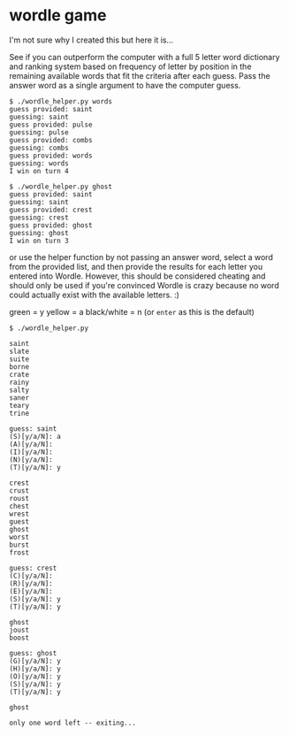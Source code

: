 # wordle game

I'm not sure why I created this but here it is... 

See if you can outperform the computer with a full 5 letter word dictionary and ranking system based on frequency of letter by position in the remaining available words that fit the criteria after each guess. Pass the answer word as a single argument to have the computer guess.

```
$ ./wordle_helper.py words
guess provided: saint
guessing: saint
guess provided: pulse
guessing: pulse
guess provided: combs
guessing: combs
guess provided: words
guessing: words
I win on turn 4

$ ./wordle_helper.py ghost
guess provided: saint
guessing: saint
guess provided: crest
guessing: crest
guess provided: ghost
guessing: ghost
I win on turn 3
``` 

or use the helper function by not passing an answer word, select a word from the provided list, and then provide the results for each letter you entered into Wordle. However, this should be considered cheating and should only be used if you're convinced Wordle is crazy because no word could actually exist with the available letters. :)

green = y
yellow = a
black/white = n (or `enter` as this is the default)

```
$ ./wordle_helper.py

saint
slate
suite
borne
crate
rainy
salty
saner
teary
trine

guess: saint
(S)[y/a/N]: a
(A)[y/a/N]: 
(I)[y/a/N]: 
(N)[y/a/N]: 
(T)[y/a/N]: y

crest
crust
roust
chest
wrest
guest
ghost
worst
burst
frost

guess: crest
(C)[y/a/N]: 
(R)[y/a/N]: 
(E)[y/a/N]: 
(S)[y/a/N]: y
(T)[y/a/N]: y

ghost
joust
boost

guess: ghost
(G)[y/a/N]: y
(H)[y/a/N]: y
(O)[y/a/N]: y
(S)[y/a/N]: y
(T)[y/a/N]: y

ghost

only one word left -- exiting...
```
